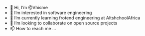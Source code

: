 - 👋 Hi, I’m @Vhisme
- 👀 I’m interested in software engineering
- 🌱 I’m currently learning frotend engineering at AltshchoolAfrica
- 💞️ I’m looking to collaborate on open source projects
- 📫 How to reach me ...

<!---
Vhisme/Vhisme is a ✨ special ✨ repository because its `README.md` (this file) appears on your GitHub profile.
You can click the Preview link to take a look at your changes.
--->
